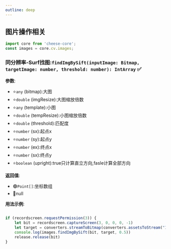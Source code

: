 ```yaml
---
outline: deep
---
```

## 图片操作相关
```typescript
import core from 'cheese-core';
const images = core.cv.images;
```

### 同分辨率-Surf找图:`findImgBySift(inputImage: Bitmap, targetImage: number, threshold: number): IntArray` :white_check_mark:

**参数**:
- :star:`any` (bitmap):大图
- :star:`double` (imgResize):大图缩放倍数
- :star:`any` (template):小图
- :star:`double` (tempResize):小图缩放倍数
- :star:`double` (threshold):匹配度
- :star:`number` (sx):起点x
- :star:`number` (sy):起点y
- :star:`number` (ex):终点x
- :star:`number` (sx):终点y
- :star:`boolean` (upright):true只计算直立方向,fasle计算全部方向

**返回值**:
- :green_circle:`Point[]`:坐标数组
- :red_circle:null

**用法示例**:

```typescript

if (recordscreen.requestPermission(3)) {
    let bit = recordscreen.captureScreen(3, 0, 0, 0, -1)
    let target = converters.streamToBitmap(converters.assetsToStream("1.png"))
    console.log(images.findImgBySift(bit, target, 0.5))
    release.release(bit)
}

```
